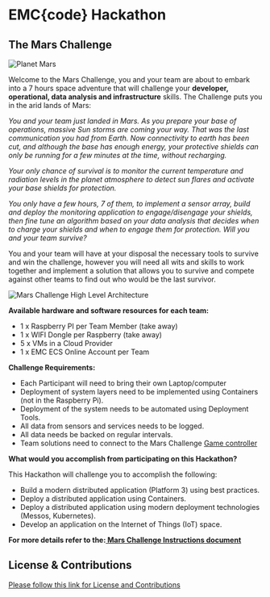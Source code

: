# EMC{code} Hackathon



## The Mars Challenge

![Planet Mars](https://github.com/emccode/hackathon-mars/blob/master/documentation/images/mars-11608_640.jpg)


Welcome to the Mars Challenge, you and your team are about to embark into a 7 hours space adventure that will challenge your **developer, operational, data analysis and infrastructure** skills. The Challenge puts you in the arid lands of Mars: 


*You and your team just landed in Mars. As you prepare your base of operations, massive Sun storms are coming your way. That was the last communication you had from Earth. Now connectivity to earth has been cut, and although the base has enough energy, your protective shields can only be running for a few minutes at the time, without recharging.* 

*Your only chance of survival is to monitor the current temperature and radiation levels in the planet atmosphere to detect sun flares and activate your base shields for protection.*

*You only have a few hours, 7 of them, to implement a sensor array, build and deploy the monitoring application to engage/disengage your shields, then fine tune an algorithm based on your data analysis that decides when to charge your shields and when to engage them for protection. Will you and your team survive?*

You and your team will have at your disposal the necessary tools to survive and win the challenge, however you will need all wits and skills to work together and implement a solution that allows you to survive and compete against other teams to find out who would be the last survivor.


![Mars Challenge High Level Architecture](https://github.com/emccode/mars-challenge/blob/master/documentation/images/Mars-challenge-high-level-architecture.JPG)


**Available hardware and software resources for each team:**
- 1 x Raspberry PI per Team Member (take away)
- 1 x WIFI Dongle per Raspberry (take away)
- 5 x VMs in a Cloud Provider
- 1 x EMC ECS Online Account per Team


**Challenge Requirements:**
- Each Participant will need to bring their own Laptop/computer
- Deployment of system layers need to be implemented using Containers (not in the Raspberry Pi).
- Deployment of the system needs to be automated using Deployment Tools.
- All data from sensors and services needs to be logged.
- All data needs be backed on regular intervals.
- Team solutions need to connect to the Mars Challenge [Game controller](https://github.com/emccode/mars-challenge/tree/master/game-controller "Game Controller") 


**What would you accomplish from participating on this Hackathon?**

This Hackathon will challenge you to accomplish the following: 

- Build a modern distributed application (Platform 3) using best practices.
- Deploy a distributed application using Containers. 
- Deploy a distributed application using modern deployment technologies (Messos, Kubernetes).
- Develop an application on the Internet of Things (IoT) space.


**For more details refer to the:[ Mars Challenge Instructions document](https://github.com/emccode/mars-challenge/blob/master/documentation/Mars-challenge-instructions.md "Mars challenge Instructions document")**





## License & Contributions

[Please follow this link for License and Contributions](https://github.com/emccode/mars-challenge/blob/master/documentation/Mars-Challenge-licence.md "License and Contributions")

 




